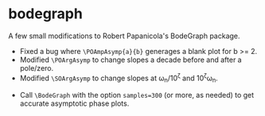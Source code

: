 # bodegraph
A few small modifications to Robert Papanicola's BodeGraph package.
- Fixed a bug where `\POAmpAsymp{a}{b}` generages a blank plot for b >= 2.
- Modified `\POArgAsymp` to change slopes a decade before and after a pole/zero.
- Modified `\SOArgAsymp` to change slopes at ω<sub>n</sub>/10<sup>ζ</sup> and 10<sup>ζ</sup>ω<sub>n</sub>.

* Call `\BodeGraph` with the option `samples=300` (or more, as needed) to get accurate asymptotic phase plots.
